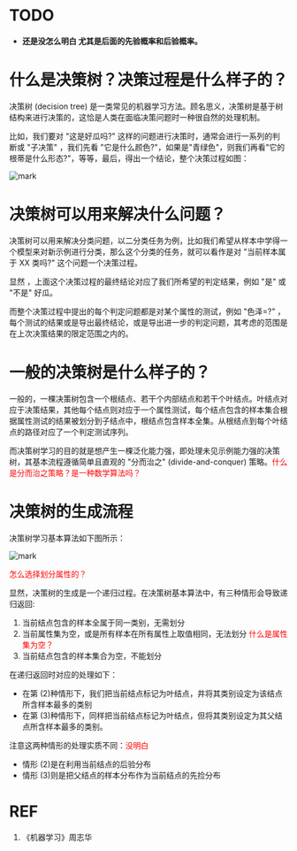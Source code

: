 

# TODO
- **还是没怎么明白 尤其是后面的先验概率和后验概率。**


# 什么是决策树？决策过程是什么样子的？


决策树 (decision tree) 是一类常见的机器学习方法。顾名思义，决策树是基于树结构来进行决策的，这恰是人类在面临决策问题时一种很自然的处理机制。

比如，我们要对 "这是好瓜吗?" 这样的问题进行决策时，通常会进行一系列的判断或 "子决策" ，我们先看 "它是什么颜色?"，如果是"青绿色"，则我们再看"它的根蒂是什么形态?"，等等，最后，得出一个结论，整个决策过程如图：


![mark](http://pacdb2bfr.bkt.clouddn.com/blog/image/180626/CIFbe9L92k.png?imageslim)





# 决策树可以用来解决什么问题？


决策树可以用来解决分类问题，以二分类任务为例，比如我们希望从样本中学得一个模型来对新示例进行分类，那么这个分类的任务，就可以看作是对 "当前样本属于 XX 类吗?" 这个问题一个决策过程。

显然 ，上面这个决策过程的最终结论对应了我们所希望的判定结果，例如 "是" 或 "不是" 好瓜。

而整个决策过程中提出的每个判定问题都是对某个属性的测试，例如 "色泽=?" ，每个测试的结果或是导出最终结论，或是导出进一步的判定问题，其考虑的范围是在上次决策结果的限定范围之内的。


# 一般的决策树是什么样子的？


一般的，一棵决策树包含一个根结点、若干个内部结点和若干个叶结点。叶结点对应于决策结果，其他每个结点则对应于一个属性测试，每个结点包含的样本集合根据属性测试的结果被划分到子结点中，根结点包含样本全集。从根结点到每个叶结点的路径对应了一个判定测试序列。

而决策树学习的目的就是想产生一棵泛化能力强，即处理未见示例能力强的决策树，其基本流程遵循简单且直观的 "分而治之" (divide-and-conquer) 策略。<span style="color:red;">什么是分而治之策略？是一种数学算法吗？</span>


# 决策树的生成流程


决策树学习基本算法如下图所示：


![mark](http://pacdb2bfr.bkt.clouddn.com/blog/image/180626/6aBKeL3IiF.png?imageslim)


<span style="color:red;">怎么选择划分属性的？</span>

显然，决策树的生成是一个递归过程。在决策树基本算法中，有三种情形会导致递归返回:

1. 当前结点包含的样本全属于同一类别，无需划分
2. 当前属性集为空，或是所有样本在所有属性上取值相同，无法划分 <span style="color:red;">什么是属性集为空？</span>
3. 当前结点包含的样本集合为空，不能划分

在递归返回时对应的处理如下：
- 在第 (2)种情形下，我们把当前结点标记为叶结点，井将其类别设定为该结点所含样本最多的类别
- 在第 (3)种情形下，同样把当前结点标记为叶结点，但将其类别设定为其父结点所含样本最多的类别。


注意这两种情形的处理实质不同：<span style="color:red;">没明白</span>


* 情形 (2)是在利用当前结点的后验分布
* 情形 (3)则是把父结点的样本分布作为当前结点的先捡分布






# REF
  1. 《机器学习》周志华
